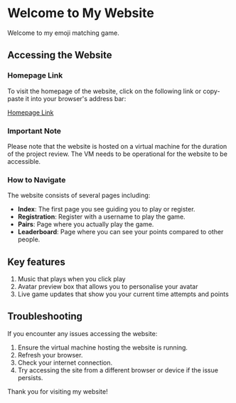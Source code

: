 # Welcome to My Website

Welcome to my emoji matching game.
## Accessing the Website

### Homepage Link
To visit the homepage of the website, click on the following link or copy-paste it into your browser's address bar:

[Homepage Link](http://ml-lab-4d78f073-aa49-4f0e-bce2-31e5254052c7.ukwest.cloudapp.azure.com:57733/index.php)

### Important Note
Please note that the website is hosted on a virtual machine for the duration of the project review. The VM needs to be operational for the website to be accessible. 
### How to Navigate
The website consists of several pages including:

- **Index**: The first page you see guiding you to play or register.
- **Registration**: Register with a username to play the game.
- **Pairs**: Page where you actually play the game.
- **Leaderboard**: Page where you can see your points compared to other people.


## Key features

1. Music that plays when you click play
2. Avatar preview box that allows you to personalise your avatar
3. Live game updates that show you your current time attempts and points

## Troubleshooting

If you encounter any issues accessing the website:
1. Ensure the virtual machine hosting the website is running.
2. Refresh your browser.
3. Check your internet connection.
4. Try accessing the site from a different browser or device if the issue persists.


Thank you for visiting my website!
